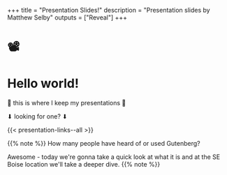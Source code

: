 +++
title = "Presentation Slides!"
description = "Presentation slides by Matthew Selby"
outputs = ["Reveal"]
+++

# 📽

# Hello world!

🎉 this is where I keep my presentations 🎉

⬇ looking for one? ⬇

{{< presentation-links--all >}}

{{% note %}}
How many people have heard of or used Gutenberg?

Awesome - today we're gonna take a quick look at what it is and at the SE Boise location we'll take a deeper dive.
{{% note %}}